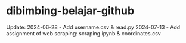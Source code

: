 # dibimbing-belajar-github

Update:
2024-06-28 - Add username.csv & read.py
2024-07-13 - Add assignment of web scraping: scraping.ipynb & coordinates.csv
